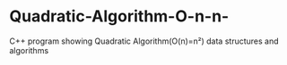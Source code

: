 # Quadratic-Algorithm-O-n-n-
C++ program showing Quadratic Algorithm(O(n)=n²) data structures and algorithms
